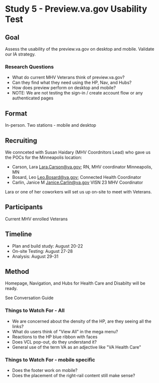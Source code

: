 # Study 5 - Preview.va.gov Usability Test
## Goal
Assess the usability of the preview.va.gov on desktop and mobile. Validate our IA strategy.
 
### Research Questions
- What do current MHV Veterans think of preview.va.gov? 
- Can they find what they need using the HP, Nav, and Hubs? 
- How does preview perform on desktop and mobile?
- NOTE: We are not testing the sign-in / create account flow or any authenticated pages

## Format
In-person. Two stations - mobile and desktop

## Recruiting
We connceted with Susan Haidary (MHV Coordnitors Lead) who gave us the POCs for the Minneapolis location:
- Carson, Lara <Lara.Carson@va.gov>; RN, MHV coordinator Minneapolis, MN
- Bosard, Leo <Leo.Bosard@va.gov>; Connected Health Coordinator
- Carlin, Janice M <Janice.Carlin@va.gov> VISN 23 MHV Coordinator

Lara or one of her coworkers will set us up on-site to meet with Veterans.

## Participants
Current MHV enrolled Veterans

## Timeline
- Plan and build study: August 20-22
- On-site Testing: August 27-28
- Analysis: August 29-31

## Method
Homepage, Navigation, and Hubs for Health Care and Disabilty will be ready.

See Conversation Guide

### Things to Watch For - All
- We are concerned about the density of the HP, are they seeing all the links?
- What do users think of "View All" in the mega menu?
- Reactions to the HP blue ribbon with faces
- Does VCL pop-out, do they understand it?
- General use of the term VA as an adjective like "VA Health Care"

### Things to Watch For - mobile specific
- Does the footer work on mobile?
- Does the placement of the right-rail content still make sense?
